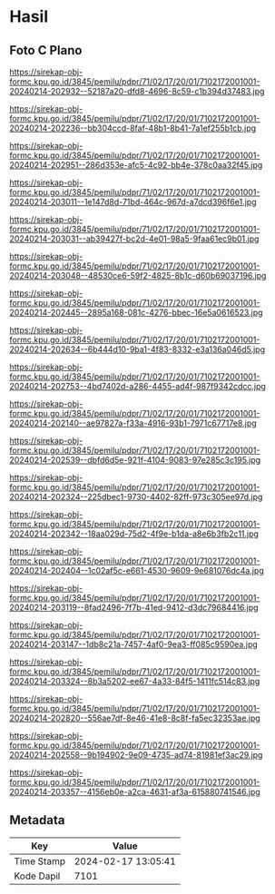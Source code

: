 # Hasil

## Foto C Plano

https://sirekap-obj-formc.kpu.go.id/3845/pemilu/pdpr/71/02/17/20/01/7102172001001-20240214-202932--52187a20-dfd8-4696-8c59-c1b394d37483.jpg

https://sirekap-obj-formc.kpu.go.id/3845/pemilu/pdpr/71/02/17/20/01/7102172001001-20240214-202236--bb304ccd-8faf-48b1-8b41-7a1ef255b1cb.jpg

https://sirekap-obj-formc.kpu.go.id/3845/pemilu/pdpr/71/02/17/20/01/7102172001001-20240214-202951--286d353e-afc5-4c92-bb4e-378c0aa32f45.jpg

https://sirekap-obj-formc.kpu.go.id/3845/pemilu/pdpr/71/02/17/20/01/7102172001001-20240214-203011--1e147d8d-71bd-464c-967d-a7dcd396f6e1.jpg

https://sirekap-obj-formc.kpu.go.id/3845/pemilu/pdpr/71/02/17/20/01/7102172001001-20240214-203031--ab39427f-bc2d-4e01-98a5-9faa61ec9b01.jpg

https://sirekap-obj-formc.kpu.go.id/3845/pemilu/pdpr/71/02/17/20/01/7102172001001-20240214-203048--48530ce6-59f2-4825-8b1c-d60b69037196.jpg

https://sirekap-obj-formc.kpu.go.id/3845/pemilu/pdpr/71/02/17/20/01/7102172001001-20240214-202445--2895a168-081c-4276-bbec-16e5a0616523.jpg

https://sirekap-obj-formc.kpu.go.id/3845/pemilu/pdpr/71/02/17/20/01/7102172001001-20240214-202634--6b444d10-9ba1-4f83-8332-e3a136a046d5.jpg

https://sirekap-obj-formc.kpu.go.id/3845/pemilu/pdpr/71/02/17/20/01/7102172001001-20240214-202753--4bd7402d-a286-4455-ad4f-987f9342cdcc.jpg

https://sirekap-obj-formc.kpu.go.id/3845/pemilu/pdpr/71/02/17/20/01/7102172001001-20240214-202140--ae97827a-f33a-4916-93b1-7971c67717e8.jpg

https://sirekap-obj-formc.kpu.go.id/3845/pemilu/pdpr/71/02/17/20/01/7102172001001-20240214-202539--dbfd6d5e-921f-4104-9083-97e285c3c195.jpg

https://sirekap-obj-formc.kpu.go.id/3845/pemilu/pdpr/71/02/17/20/01/7102172001001-20240214-202324--225dbec1-9730-4402-82ff-973c305ee97d.jpg

https://sirekap-obj-formc.kpu.go.id/3845/pemilu/pdpr/71/02/17/20/01/7102172001001-20240214-202342--18aa029d-75d2-4f9e-b1da-a8e6b3fb2c11.jpg

https://sirekap-obj-formc.kpu.go.id/3845/pemilu/pdpr/71/02/17/20/01/7102172001001-20240214-202404--1c02af5c-e661-4530-9609-9e681076dc4a.jpg

https://sirekap-obj-formc.kpu.go.id/3845/pemilu/pdpr/71/02/17/20/01/7102172001001-20240214-203119--8fad2496-7f7b-41ed-9412-d3dc79684416.jpg

https://sirekap-obj-formc.kpu.go.id/3845/pemilu/pdpr/71/02/17/20/01/7102172001001-20240214-203147--1db8c21a-7457-4af0-9ea3-ff085c9590ea.jpg

https://sirekap-obj-formc.kpu.go.id/3845/pemilu/pdpr/71/02/17/20/01/7102172001001-20240214-203324--8b3a5202-ee67-4a33-84f5-1411fc514c83.jpg

https://sirekap-obj-formc.kpu.go.id/3845/pemilu/pdpr/71/02/17/20/01/7102172001001-20240214-202820--556ae7df-8e46-41e8-8c8f-fa5ec32353ae.jpg

https://sirekap-obj-formc.kpu.go.id/3845/pemilu/pdpr/71/02/17/20/01/7102172001001-20240214-202558--9b194902-9e09-4735-ad74-81981ef3ac29.jpg

https://sirekap-obj-formc.kpu.go.id/3845/pemilu/pdpr/71/02/17/20/01/7102172001001-20240214-203357--4156eb0e-a2ca-4631-af3a-615880741546.jpg


## Metadata

| Key        | Value               |
| ---------- | ------------------- |
| Time Stamp | 2024-02-17 13:05:41 |
| Kode Dapil | 7101                |



